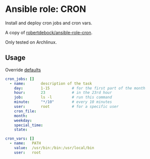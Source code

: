 # Ansible role: CRON

Install and deploy cron jobs and cron vars.

A copy of [robertdebock/ansible-role-cron](https://github.com/robertdebock/ansible-role-cron).

Only tested on Archlinux.

## Usage
Override [defaults](https://github.com/lunics/ansible_role_cron/blob/main/defaults/main.yml)
```yaml
cron_jobs: []
  - name:       description of the task
    day:        1-15          # for the first part of the month
    hour:       23            # in the 23rd hour
    job:        ls -l         # run this command
    minute:     "*/10"        # every 10 minutes
    user:       root          # for a specific user
    cron_file:
    month:
    weekday:
    special_time:
    state:
```
```yaml
cron_vars: []
  - name:   PATH
    value:  /usr/bin:/bin:/usr/local/bin
    user:   root
```
